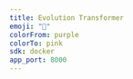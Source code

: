```yaml
---
title: Evolution Transformer
emoji: "🚀"
colorFrom: purple
colorTo: pink
sdk: docker
app_port: 8000
---
```

